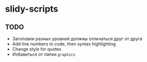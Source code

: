 # slidy-scripts

## TODO

 - Заголовки разных уровней должны отличаться друг от друга
 - Add line numbers to code, then syntax highlighting
 - Change style for quotes
 - Избавиться от папки `graphics`
